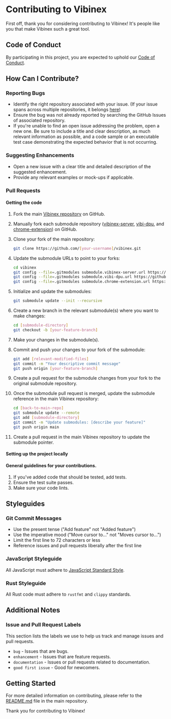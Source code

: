 # Contributing to Vibinex

First off, thank you for considering contributing to Vibinex! It's people like you that make Vibinex such a great tool.

## Code of Conduct

By participating in this project, you are expected to uphold our [Code of Conduct](CODE_OF_CONDUCT.md).

## How Can I Contribute?

### Reporting Bugs

- Identify the right repository associated with your issue. (If your issue spans across multiple repositories, it belongs [here](https://github.com/vibinex/vibinex/issues))
- Ensure the bug was not already reported by searching the GitHub Issues of associated repository.
- If you're unable to find an open issue addressing the problem, open a new one. Be sure to include a title and clear description, as much relevant information as possible, and a code sample or an executable test case demonstrating the expected behavior that is not occurring.

### Suggesting Enhancements

- Open a new issue with a clear title and detailed description of the suggested enhancement.
- Provide any relevant examples or mock-ups if applicable.

### Pull Requests

#### Getting the code

1. Fork the main [Vibinex repository](https://github.com/vibinex/vibinex) on GitHub.
2. Manually fork each submodule repository ([vibinex-server](https://github.com/vibinex/vibinex-server), [vibi-dpu](https://github.com/vibinex/vibi-dup), and [chrome-extension](https://github.com/vibinex/chrome-extension)) on GitHub.

3. Clone your fork of the main repository:
	```bash
	git clone https://github.com/[your-username]/vibinex.git
	```
4. Update the submodule URLs to point to your forks:
	```bash
	cd vibinex
	git config --file=.gitmodules submodule.vibinex-server.url https://github.com/[your-username]/vibinex-server.git
	git config --file=.gitmodules submodule.vibi-dpu.url https://github.com/[your-username]/vibi-dpu.git
	git config --file=.gitmodules submodule.chrome-extension.url https://github.com/[your-username]/chrome-extension.git
	```
5. Initialize and update the submodules:
	```bash
	git submodule update --init --recursive
	```
6. Create a new branch in the relevant submodule(s) where you want to make changes:
	```bash
	cd [submodule-directory]
	git checkout -b [your-feature-branch]
	```
7. Make your changes in the submodule(s).
8. Commit and push your changes to your fork of the submodule:
	```bash
	git add [relevant-modified-files]
	git commit -m "Your descriptive commit message"
	git push origin [your-feature-branch]
	```
9. Create a pull request for the submodule changes from your fork to the original submodule repository.
10. Once the submodule pull request is merged, update the submodule reference in the main Vibinex repository:
	```bash
	cd [back-to-main-repo]
	git submodule update --remote
	git add [submodule-directory]
	git commit -m "Update submodules: [describe your feature]"
	git push origin main
	```
11. Create a pull request in the main Vibinex repository to update the submodule pointer.

#### Setting up the project locally

#### General guidelines for your contributions.
1. If you've added code that should be tested, add tests.
2. Ensure the test suite passes.
3. Make sure your code lints.

## Styleguides

### Git Commit Messages

- Use the present tense ("Add feature" not "Added feature")
- Use the imperative mood ("Move cursor to..." not "Moves cursor to...")
- Limit the first line to 72 characters or less
- Reference issues and pull requests liberally after the first line

### JavaScript Styleguide

All JavaScript must adhere to [JavaScript Standard Style](https://standardjs.com/).

### Rust Styleguide

All Rust code must adhere to `rustfmt` and `clippy` standards.

## Additional Notes

### Issue and Pull Request Labels

This section lists the labels we use to help us track and manage issues and pull requests.

* `bug` - Issues that are bugs.
* `enhancement` - Issues that are feature requests.
* `documentation` - Issues or pull requests related to documentation.
* `good first issue` - Good for newcomers.

## Getting Started

For more detailed information on contributing, please refer to the [README.md](README.md) file in the main repository.

Thank you for contributing to Vibinex!